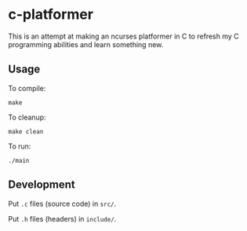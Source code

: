 # c-platformer

This is an attempt at making an ncurses platformer in C to
refresh my C programming abilities and learn something new.

## Usage

To compile:
```shell
make
```

To cleanup:
```shell
make clean
```

To run:
```
./main
```

## Development

Put `.c` files (source code) in `src/`.

Put `.h` files (headers) in `include/`.
